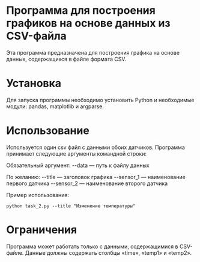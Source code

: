 # Программа для построения графиков на основе данных из CSV-файла
Эта программа предназначена для построения графика на основе данных, содержащихся в файле формата CSV.

# Установка
Для запуска программы необходимо установить Python и необходимые модули: pandas, matplotlib и argparse.

# Использование
Используется один csv файл с данными обоих датчиков.
Программа принимает следующие аргументы командной строки:

Обязательный аргумент:
--data — путь к файлу данных

По желанию:
--title — заголовок графика
--sensor_1 — наименование первого датчика
--sensor_2 — наименование второго датчика

Пример использования:
```
python task_2.py --title "Изменение температуры"
```
# Ограничения
Программа может работать только с данными, содержащимися в CSV-файле. Данные должны содержать столбцы «time», «temp1» и «temp2».
